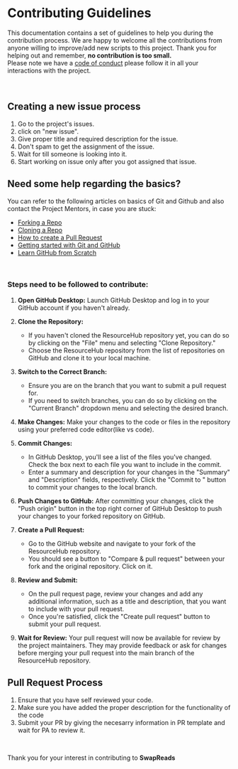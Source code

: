 # **Contributing Guidelines**
This documentation contains a set of guidelines to help you during the contribution process.
We are happy to welcome all the contributions from anyone willing to improve/add new scripts to this project.
Thank you for helping out and remember, **no contribution is too small.**
<br>
Please note we have a [code of conduct](CODE_OF_CONDUCT.md)  please follow it in all your interactions with the project.



<br>

## **Creating a new issue process**

1. Go to the project's issues.
2. click on "new issue". 
3. Give proper title and required description for the issue.
4. Don't spam to get the assignment of the issue.
5. Wait for till someone is looking into it.
6. Start working on issue only after you got assigned that issue.


## **Need some help regarding the basics?**

You can refer to the following articles on basics of Git and Github and also contact the Project Mentors,
in case you are stuck:

- [Forking a Repo](https://help.github.com/en/github/getting-started-with-github/fork-a-repo)
- [Cloning a Repo](https://help.github.com/en/desktop/contributing-to-projects/creating-an-issue-or-pull-request)
- [How to create a Pull Request](https://opensource.com/article/19/7/create-pull-request-github)
- [Getting started with Git and GitHub](https://towardsdatascience.com/getting-started-with-git-and-github-6fcd0f2d4ac6)
- [Learn GitHub from Scratch](https://docs.github.com/en/get-started/start-your-journey/git-and-github-learning-resources)

<br>

### Steps need to be followed to contribute:

1. **Open GitHub Desktop:**
   Launch GitHub Desktop and log in to your GitHub account if you haven't already.

2. **Clone the Repository:**
   - If you haven't cloned the ResourceHub repository yet, you can do so by clicking on the "File" menu and selecting "Clone Repository."
   - Choose the ResourceHub repository from the list of repositories on GitHub and clone it to your local machine.

3. **Switch to the Correct Branch:**
   - Ensure you are on the branch that you want to submit a pull request for.
   - If you need to switch branches, you can do so by clicking on the "Current Branch" dropdown menu and selecting the desired branch.

4. **Make Changes:**
   Make your changes to the code or files in the repository using your preferred code editor(like vs code).

5. **Commit Changes:**
   - In GitHub Desktop, you'll see a list of the files you've changed. Check the box next to each file you want to include in the commit.
   - Enter a summary and description for your changes in the "Summary" and "Description" fields, respectively. Click the "Commit to <branch-name>" button to commit your changes to the local branch.

6. **Push Changes to GitHub:**
     After committing your changes, click the "Push origin" button in the top right corner of GitHub Desktop to push your changes to your forked repository on GitHub.

7. **Create a Pull Request:**
     -  Go to the GitHub website and navigate to your fork of the ResourceHub repository.
     -  You should see a button to "Compare & pull request" between your fork and the original repository. Click on it.

8. **Review and Submit:**
   - On the pull request page, review your changes and add any additional information, such as a title and description, that you want to include with your pull request.
   - Once you're satisfied, click the "Create pull request" button to submit your pull request.

9. **Wait for Review:**
    Your pull request will now be available for review by the project maintainers. They may provide feedback or ask for changes before merging your pull request into the main branch of the ResourceHub repository.


## **Pull Request Process**

1. Ensure that you have self reviewed your code.
2. Make sure you have added the proper description for the functionality of the code
3. Submit your PR by giving the necesarry information in PR template and wait for PA to review it.

<br>

Thank you for your interest in contributing to **SwapReads**